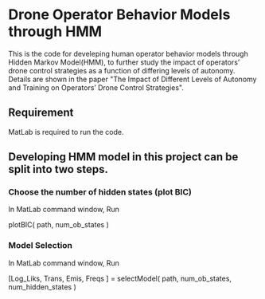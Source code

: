 # Drone Operator Behavior Models through HMM
This is the code for develeping human operator behavior models through Hidden Markov Model(HMM), to further study the impact of operators’ drone control strategies as a function of differing levels of autonomy. Details are shown in the paper "The Impact of Different Levels of Autonomy and Training on Operators’ Drone Control Strategies".

## Requirement
MatLab is required to run the code.

## Developing HMM model in this project can be split into two steps.
### Choose the number of hidden states (plot BIC)
In MatLab command window, Run 

plotBIC( path, num_ob_states ) 

### Model Selection
In MatLab command window, Run 

\[Log_Liks, Trans, Emis, Freqs ] = selectModel( path, num_ob_states, num_hidden_states )
